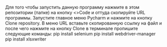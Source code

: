 Для того чтобы запустить данную программу нажмите в этом репозитории (папке) 
на кнопку <>Code и оттуда скопируйте URL программы.
Запустите главное меню Pycharm и нажмите на кнопку Clone repository.
В меню URL вставьте скопированную ссылку на файл и после чего нажмите на кнопку Clone
в терминале пропишите следующие команды:
pip install selenium
pip install webdriver-manager
pip install xlsxwriter
